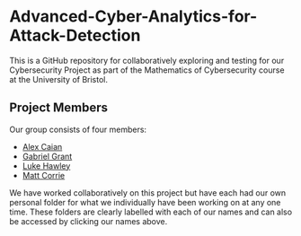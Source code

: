# Advanced-Cyber-Analytics-for-Attack-Detection

This is a GitHub repository for collaboratively exploring and testing for our Cybersecurity Project as part of the Mathematics of Cybersecurity course at the University of Bristol.

## Project Members
Our group consists of four members:
* [Alex Caian](https://github.com/Galeforse/Advanced-Cyber-Analytics-for-Attack-Detection/tree/main/Alex)
* [Gabriel Grant](https://github.com/Galeforse/Advanced-Cyber-Analytics-for-Attack-Detection/tree/main/Gabriel)
* [Luke Hawley](https://github.com/Galeforse/Advanced-Cyber-Analytics-for-Attack-Detection/tree/main/Luke)
* [Matt Corrie](https://github.com/Galeforse/Advanced-Cyber-Analytics-for-Attack-Detection/tree/main/Matt)

We have worked collaboratively on this project but have each had our own personal folder for what we individually have been working on at any one time. These folders are clearly labelled with each of our names and can also be accessed by clicking our names above.
